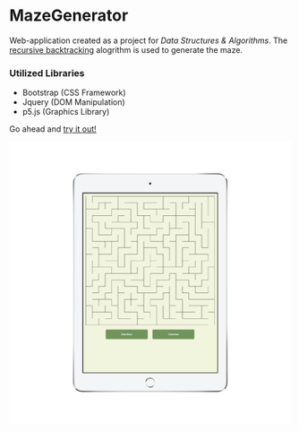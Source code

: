 # MazeGenerator

Web-application created as a project for _Data Structures & Algorithms_. The [recursive backtracking](https://en.wikipedia.org/wiki/Maze_generation_algorithm) alogrithm is used to generate the maze.

### Utilized Libraries

- Bootstrap (CSS Framework)
- Jquery (DOM Manipulation)
- p5.js (Graphics Library)

Go ahead and [try it out!](https://alexleska.me/MazeGenerator/)

![Ipad](https://github.com/dylanro/MazeGenerator/blob/master/ipadmaze.png)

